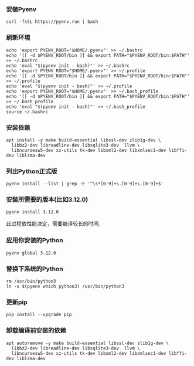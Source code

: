 ### 安装Pyenv

```
curl -fsSL https://pyenv.run | bash
```

### 刷新环境

```
echo 'export PYENV_ROOT="$HOME/.pyenv"' >> ~/.bashrc
echo '[[ -d $PYENV_ROOT/bin ]] && export PATH="$PYENV_ROOT/bin:$PATH"' >> ~/.bashrc
echo 'eval "$(pyenv init - bash)"' >> ~/.bashrc
echo 'export PYENV_ROOT="$HOME/.pyenv"' >> ~/.profile
echo '[[ -d $PYENV_ROOT/bin ]] && export PATH="$PYENV_ROOT/bin:$PATH"' >> ~/.profile
echo 'eval "$(pyenv init - bash)"' >> ~/.profile
echo 'export PYENV_ROOT="$HOME/.pyenv"' >> ~/.bash_profile
echo '[[ -d $PYENV_ROOT/bin ]] && export PATH="$PYENV_ROOT/bin:$PATH"' >> ~/.bash_profile
echo 'eval "$(pyenv init - bash)"' >> ~/.bash_profile
source ~/.bashrc
```

### 安装依赖

```
apt install -y make build-essential libssl-dev zlib1g-dev \
  libbz2-dev libreadline-dev libsqlite3-dev  llvm \
  libncursesw5-dev xz-utils tk-dev libxml2-dev libxmlsec1-dev libffi-dev liblzma-dev
```

### 列出Python正式版

```
pyenv install --list | grep -E '^\s*[0-9]+\.[0-9]+\.[0-9]+$'
```

### 安装所需要的版本(比如3.12.0)

```
pyenv install 3.12.0
```

此过程依性能决定，需要编译较长的时间.

### 应用你安装的Python

```
pyenv global 3.12.0
```

### 替换下系统的Python

```
rm /usr/bin/python3
ln -s $(pyenv which python3) /usr/bin/python3
```

### 更新pip

```
pip install --upgrade pip
```

### 卸载编译前安装的依赖

```
apt autoremove -y make build-essential libssl-dev zlib1g-dev \
  libbz2-dev libreadline-dev libsqlite3-dev  llvm \
  libncursesw5-dev xz-utils tk-dev libxml2-dev libxmlsec1-dev libffi-dev liblzma-dev
```
